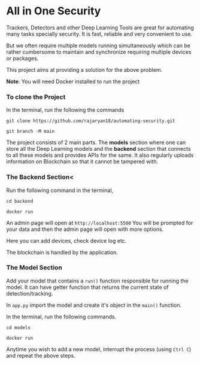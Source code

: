 # All in One Security
Trackers, Detectors and other Deep Learning Tools are great for automating many tasks specially security. It is fast, reliable and very convenient to use.  

But we often require multiple models running simultaneously which can be rather cumbersome to maintain and synchronize requiring multiple devices or packages.  

This project aims at providing a solution for the above problem.  


**Note**: You will need Docker installed to run the project  


### To clone the Project
In the terminal, run the following the commands  

`git clone https://github.com/rajaryan18/automating-security.git`  

`git branch -M main`  

The project consists of 2 main parts. The **models** section where one can store all the Deep Learning models and the **backend** section that connects to all these models and provides APIs for the same. It also regularly uploads information on Blockchain so that it cannot be tampered with.  

### The Backend Section<
Run the following command in the terminal,  

`cd backend`  

`docker run`  

An admin page will open at `http://localhost:5500` You will be prompted for your data and then the admin page will open with more options.  

Here you can add devices, check device log etc.  

The blockchain is handled by the application.  

### The Model Section
Add your model that contains a `run()` function responsible for running the model. It can have getter function that returns the current state of detection/tracking.  

In `app.py` import the model and create it's object in the `main()` function.  

In the terminal, run the following commands.  

`cd models`  

`docker run`  

Anytime you wish to add a new model, interrupt the process (using `Ctrl C`) and repeat the above steps.